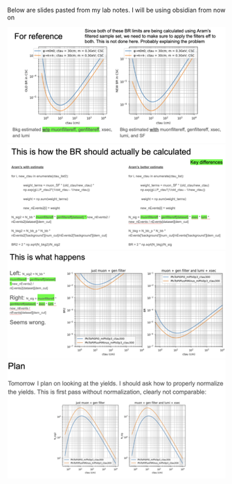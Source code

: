 Below are slides pasted from my lab notes. I will be using obsidian from now on

![oldslides_1](/B-parking/img/oldslides_1.png)
![oldslides_2](/B-parking/img/oldslides_2.png)
![oldslides_3](/B-parking/img/oldslides_3.png)
![oldslides_4](/B-parking/img/oldslides_4.png)

